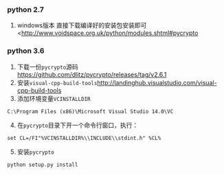 ### python 2.7
1. windows版本
直接下载编译好的安装包安装即可<http://www.voidspace.org.uk/python/modules.shtml#pycrypto
>

### python 3.6
1. 下载一份`pycrypto`源码<https://github.com/dlitz/pycrypto/releases/tag/v2.6.1>
2. 安装`visual-cpp-build-tools`<http://landinghub.visualstudio.com/visual-cpp-build-tools>
3. 添加环境变量`VCINSTALLDIR`
```
C:\Program Files (x86)\Microsoft Visual Studio 14.0\VC
```
4. 在`pycrypto`目录下开一个命令行窗口，执行：
```
set CL=/FI"%VCINSTALLDIR%\\INCLUDE\\stdint.h" %CL%
```
5. 安装`pycrypto`
```
python setup.py install
```
